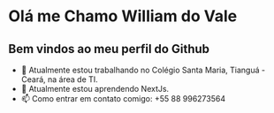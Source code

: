 # Olá me Chamo William do Vale
## Bem vindos ao meu perfil do Github

- 🔭 Atualmente estou trabalhando no Colégio Santa Maria, Tianguá - Ceará, na área de TI.
- 🌱 Atualmente estou aprendendo NextJs.
- 📫 Como entrar em contato comigo: +55 88 996273564
